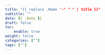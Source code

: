 ```yaml
---
title: "{{ replace .Name "-" " " | title }}"
subtitle: ""
date: {{ .Date }}
draft: false
toc:
    enable: true
weight: false
categories: [""]
tags: [""]
---
```


